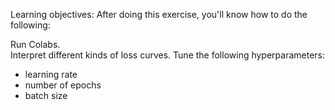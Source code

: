 Learning objectives:
After doing this exercise, you'll know how to do the following:  

Run Colabs.  
Interpret different kinds of loss curves.
Tune the following hyperparameters:  
- learning rate  
- number of epochs  
- batch size  
